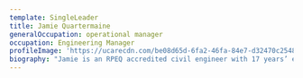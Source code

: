 ```yaml
---
template: SingleLeader
title: Jamie Quartermaine
generalOccupation: operational manager
occupation: Engineering Manager
profileImage: 'https://ucarecdn.com/be08d65d-6fa2-46fa-84e7-d32470c2548e/'
biography: "Jamie is an RPEQ accredited civil engineer with 17 years’ experience in construction project delivery in a range of industries including civil infrastructure, rail, building and mining.  He has considerable experience in bulk earthworks, mass haul development, major highway realignments, concrete and asphalt paving for heavy duty pavements, rail and temporary works.  He has worked in most states domestically and has had broad clientele exposure having contracted for all levels of government in the infrastructure sector and, private clients in the mining and resources sector.\r\n\nHe joined SEE Civil in 2018 as a Senior Project Manager before being appointed to his current role as Engineering Manager in 2019. In his role, Jamie is responsible for providing engineering and technical support to major project bids, development and management of design during pre-contracts and delivery phases, providing engineering and commercial support to group businesses and, continuous development of SEE’s engineering systems.\r\n\nJamie has extensive experience in a variety of contracting methods including design and construction, alliances and construct only. His varied contracting experience makes him a valuable adviser to SEE Group’s projects."
---
```


